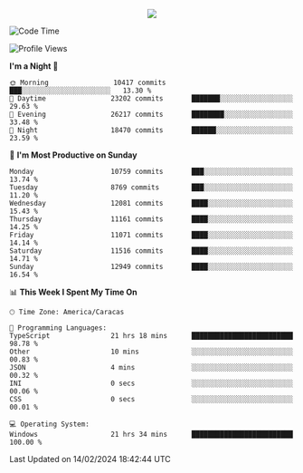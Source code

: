 <p align="center">
  <a href="http://www.github.com/thevacs">
    <img src="https://github-readme-streak-stats.herokuapp.com/?user=thevacs&stroke=ffffff&background=1c1917&ring=0891b2&fire=0891b2&currStreakNum=ffffff&currStreakLabel=0891b2&sideNums=ffffff&sideLabels=ffffff&dates=ffffff&hide_border=true" />
  </a>
</p>

<!--START_SECTION:waka-->
![Code Time](http://img.shields.io/badge/Code%20Time-2%2C018%20hrs%2021%20mins-blue)

![Profile Views](http://img.shields.io/badge/Profile%20Views-0-blue)

**I'm a Night 🦉** 

```text
🌞 Morning                10417 commits       ███░░░░░░░░░░░░░░░░░░░░░░   13.30 % 
🌆 Daytime                23202 commits       ███████░░░░░░░░░░░░░░░░░░   29.63 % 
🌃 Evening                26217 commits       ████████░░░░░░░░░░░░░░░░░   33.48 % 
🌙 Night                  18470 commits       ██████░░░░░░░░░░░░░░░░░░░   23.59 % 
```
📅 **I'm Most Productive on Sunday** 

```text
Monday                   10759 commits       ███░░░░░░░░░░░░░░░░░░░░░░   13.74 % 
Tuesday                  8769 commits        ███░░░░░░░░░░░░░░░░░░░░░░   11.20 % 
Wednesday                12081 commits       ████░░░░░░░░░░░░░░░░░░░░░   15.43 % 
Thursday                 11161 commits       ████░░░░░░░░░░░░░░░░░░░░░   14.25 % 
Friday                   11071 commits       ████░░░░░░░░░░░░░░░░░░░░░   14.14 % 
Saturday                 11516 commits       ████░░░░░░░░░░░░░░░░░░░░░   14.71 % 
Sunday                   12949 commits       ████░░░░░░░░░░░░░░░░░░░░░   16.54 % 
```


📊 **This Week I Spent My Time On** 

```text
🕑︎ Time Zone: America/Caracas

💬 Programming Languages: 
TypeScript               21 hrs 18 mins      █████████████████████████   98.78 % 
Other                    10 mins             ░░░░░░░░░░░░░░░░░░░░░░░░░   00.83 % 
JSON                     4 mins              ░░░░░░░░░░░░░░░░░░░░░░░░░   00.32 % 
INI                      0 secs              ░░░░░░░░░░░░░░░░░░░░░░░░░   00.06 % 
CSS                      0 secs              ░░░░░░░░░░░░░░░░░░░░░░░░░   00.01 % 

💻 Operating System: 
Windows                  21 hrs 34 mins      █████████████████████████   100.00 % 
```


 Last Updated on 14/02/2024 18:42:44 UTC
<!--END_SECTION:waka-->
